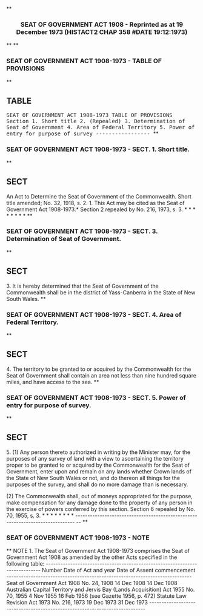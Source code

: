 **<b>

### <center><name>SEAT OF GOVERNMENT ACT 1908 - Reprinted as at 19 December 1973 (HISTACT2 CHAP 358 #DATE 19:12:1973) </name></center>
</b>** 
**<b>

### <name>SEAT OF GOVERNMENT ACT 1908-1973 - TABLE OF PROVISIONS </name>
</b>** 

## TABLE
<tables> <tt><lf>                       SEAT  OF  GOVERNMENT  ACT  1908-1973<lf> <lf>                              TABLE  OF  PROVISIONS<lf> Section<lf>   1\.        Short title<lf>   2\.        (Repealed)<lf>   3\.        Determination of Seat of Government<lf>   4\.        Area of Federal Territory<lf>   5\.        Power of entry for purpose of survey<lf> <lf>                                -----------------<lf> </lf></lf></lf></lf></lf></lf></lf></lf></lf></lf></lf></lf></tt></tables>
**<b>

### <name>SEAT OF GOVERNMENT ACT 1908-1973 - SECT. 1\. Short title. </name>
</b>** 

## SECT
<sect>         An Act to Determine the Seat of Government of the Commonwealth.<lf> Short title amended; No. 32, 1918, s. 2.<lf>   1\. This Act may be cited as the Seat of Government Act 1908-1973.*<lf> Section 2 repealed by No. 216, 1973, s. 3.<lf>                          *   *   *   *   *   *   *   *<lf> </lf></lf></lf></lf></lf></sect>
**<b>

### <name>SEAT OF GOVERNMENT ACT 1908-1973 - SECT. 3\. Determination of Seat of Government. </name>
</b>** 

## SECT
<sect>   3\. It is hereby determined that the Seat of Government of the Commonwealth shall be in the district of Yass-Canberra in the State of New South Wales.<lf> </lf></sect>
**<b>

### <name>SEAT OF GOVERNMENT ACT 1908-1973 - SECT. 4\. Area of Federal Territory. </name>
</b>** 

## SECT
<sect>   4\. The territory to be granted to or acquired by the Commonwealth for the Seat of Government shall contain an area not less than nine hundred square miles, and have access to the sea.<lf> </lf></sect>
**<b>

### <name>SEAT OF GOVERNMENT ACT 1908-1973 - SECT. 5\. Power of entry for purpose of survey. </name>
</b>** 

## SECT
<sect>   5\. (1) Any person thereto authorized in writing by the Minister may, for the purposes of any survey of land with a view to ascertaining the territory proper to be granted to or acquired by the Commonwealth for the Seat of Government, enter upon and remain on any lands whether Crown lands of the State of New South Wales or not, and do thereon all things for the purposes of the survey, and shall do no more damage than is necessary.<lf> 

  (2) The Commonwealth shall, out of moneys appropriated for the purpose, make compensation for any damage done to the property of any person in the exercise of powers conferred by this section.<lf> Section 6 repealed by No. 70, 1955, s. 3.<lf>                          *   *   *   *   *   *   *   *<lf> ------------------------------------------------------------------------------ -- <lf> </lf></lf></lf></lf>
</lf></sect>
**<b>

### <name>SEAT OF GOVERNMENT ACT 1908-1973 - NOTE </name>
</b>** <lf>                                       NOTE<lf> 1\.  The Seat of Government Act 1908-1973 comprises the Seat of Government Act 1908 as amended by the other Acts specified in the following table:<lf> ---------------------------------------------------------------------------- <lf> <lf>                                 Number                       Date of<lf>     Act                         and year        Date of<lf>                                                 Assent       commencement<lf> ---------------------------------------------------------------------------- <lf> <lf>     Seat of Government Act<lf>     1908                        No. 24, 1908    14 Dec 1908  14 Dec 1908<lf>     Australian Capital<lf>     Territory and Jervis Bay<lf>     (Lands Acquisition) Act<lf>     1955                        No. 70, 1955    4 Nov 1955   16 Feb 1956 (see<lf>                                                              Gazette 1956, p.<lf>                                                              472)<lf>     Statute Law Revision Act<lf>     1973                        No. 216, 1973   19 Dec 1973  31 Dec 1973<lf> ---------------------------------------------------------------------------- </lf></lf></lf></lf></lf></lf></lf></lf></lf></lf></lf></lf></lf></lf></lf></lf></lf></lf></lf></lf>
